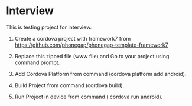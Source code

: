 # Interview
This is testing project for interview.

1. Create a cordova project with framework7 from https://github.com/phonegap/phonegap-template-framework7

2. Replace this zipped file (www file) and Go to your project using command prompt.

3. Add Cordova Platform from command (cordova platform add android).

4. Build Project from command (cordova build).

4. Run Project in device from command ( cordova run android).
